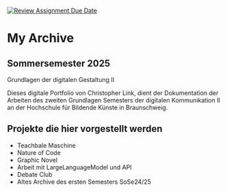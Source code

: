 [![Review Assignment Due Date](https://classroom.github.com/assets/deadline-readme-button-22041afd0340ce965d47ae6ef1cefeee28c7c493a6346c4f15d667ab976d596c.svg)](https://classroom.github.com/a/yqeFQCSs)





# My Archive

## Sommersemester 2025
Grundlagen der digitalen Gestaltung II

Dieses digitale Portfolio von Christopher Link, dient der Dokumentation der Arbeiten des
zweiten Grundlagen Semesters der digitalen Kommunikation II an der Hochschule für Bildende Künste 
in Braunschweig.

## Projekte die hier vorgestellt werden

- Teachbale Maschine
- Nature of Code
- Graphic Novel
- Arbeit mit LargeLanguageModel und API
- Debate Club
- Altes Archive des ersten Semesters SoSe24/25
